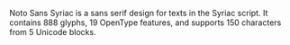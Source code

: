 Noto Sans Syriac is a sans serif design for texts in the Syriac script. It contains 888 glyphs, 19 OpenType features, and supports 150 characters from 5 Unicode blocks.